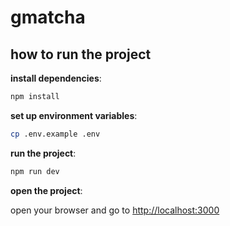# gmatcha

## how to run the project

**install dependencies**:

```bash
npm install
```

**set up environment variables**:

```bash
cp .env.example .env
```

**run the project**:

```bash
npm run dev
```

**open the project**:

open your browser and go to [http://localhost:3000](http://localhost:3000)

